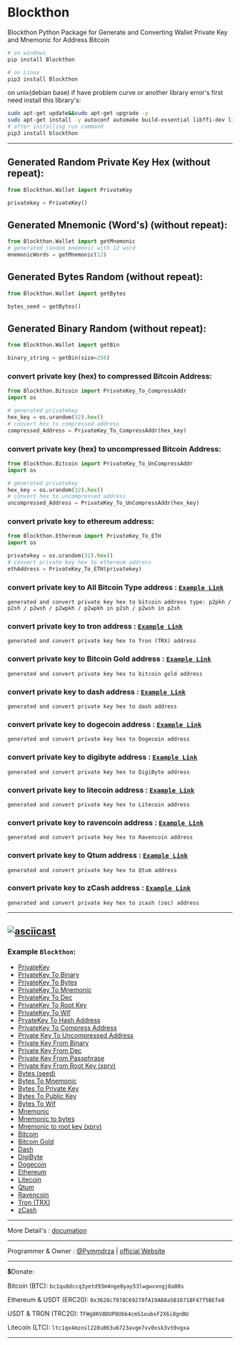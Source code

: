 # Blockthon
Blockthon Python Package for Generate and Converting Wallet Private Key and Mnemonic for Address Bitcoin

```bash
# on windows
pip install Blockthon

# on Linux
pip3 install Blockthon
```

on unix(debian base) if have problem curve or another library error's first need install this library's:
```bash
sudo apt-get update&&sudo apt-get upgrade -y
sudo apt-get install -y autoconf automake build-essential libffi-dev libtool pkg-config python3-dev
# after installing run cammand 
pip3 install blockthon
```

---

## Generated Random Private Key Hex (without repeat):

```python
from Blockthon.Wallet import PrivateKey

privatekey = PrivateKey()
```

## Generated Mnemonic (Word's) (without repeat):

```python
from Blockthon.Wallet import getMnemonic
# generated random mnemonic with 12 word
mnemonicWords = getMnemonic(12)
```
## Generated Bytes Random (without repeat):
```python
from Blockthon.Wallet import getBytes

bytes_seed = getBytes()
```

## Generated Binary Random (without repeat):
```python
from Blockthon.Wallet import getBin

binary_string = getBin(size=256)
```

### convert private key (hex) to compressed Bitcoin Address:
```python
from Blockthon.Bitcoin import PrivateKey_To_CompressAddr
import os

# generated privatekey
hex_key = os.urandom(32).hex()
# convert hex to compressed address
compressed_Address = PrivateKey_To_CompressAddr(hex_key)
```
### convert private key (hex) to uncompressed Bitcoin Address:
```python
from Blockthon.Bitcoin import PrivateKey_To_UnCompressAddr
import os

# generated privatekey
hex_key = os.urandom(32).hex()
# convert hex to uncompressed address
uncompressed_Address = PrivateKey_To_UnCompressAddr(hex_key)
```
### convert private key to ethereum address:
```python
from Blockthon.Ethereum import PrivateKey_To_ETH
import os

privatekey = os.urandom(32).hex()
# convert private key hex to ethereum address
ethAddress = PrivateKey_To_ETH(privatekey)
```
### convert private key to All Bitcoin Type address : [ `Example Link` ](https://github.com/Blockthon/Blockthon/blob/main/Example/23_Bitcoin_Wallet.md)

`generated and convert private key hex to bitcoin address type: p2pkh / p2sh / p2wsh / p2wpkh / p2wpkh in p2sh / p2wsh in p2sh`

### convert private key to tron address : [ `Example Link` ](https://github.com/Blockthon/Blockthon/blob/main/Example/32_Tron_Wallet.md)
`generated and convert private key hex to Tron (TRX) address`
### convert private key to Bitcoin Gold address : [ `Example Link` ](https://github.com/Blockthon/Blockthon/blob/main/Example/24_BitcoinGold_Wallet.md)
`generated and convert private key hex to bitcoin gold address`
### convert private key to dash address : [ `Example Link` ](https://github.com/Blockthon/Blockthon/blob/main/Example/25_Dash_Wallet.md)
`generated and convert private key hex to dash address`
### convert private key to dogecoin address : [ `Example Link` ](https://github.com/Blockthon/Blockthon/blob/main/Example/27_Dogecoin_Wallet.md)
`generated and convert private key hex to Dogecoin address`
### convert private key to digibyte address : [ `Example Link` ](https://github.com/Blockthon/Blockthon/blob/main/Example/26_DigiByte_Wallet.md)
`generated and convert private key hex to DigiByte address`
### convert private key to litecoin address : [ `Example Link` ](https://github.com/Blockthon/Blockthon/blob/main/Example/29_Litecoin_Wallet.md)
`generated and convert private key hex to Litecoin address`
### convert private key to ravencoin address : [ `Example Link` ](https://github.com/Blockthon/Blockthon/blob/main/Example/31_Ravencoin_Wallet.md)
`generated and convert private key hex to Ravencoin address`
### convert private key to Qtum address : [ `Example Link` ](https://github.com/Blockthon/Blockthon/blob/main/Example/30_Qtum_Wallet.md)
`generated and convert private key hex to Qtum address`
### convert private key to zCash address : [ `Example Link` ](https://github.com/Blockthon/Blockthon/blob/main/Example/33_zCash_Wallet.md)
`generated and convert private key hex to zcash (zec) address`

---

[![asciicast](https://asciinema.org/a/590054.svg)](https://asciinema.org/a/590054)
---

### Example `Blockthon`:

- [PrivateKey](https://github.com/Blockthon/Blockthon/blob/main/Example/01_PrivateKey.md 'private key (hex)')
- [PrivateKey To Binary](https://github.com/Blockthon/Blockthon/blob/main/Example/02_PrivateKey_To_Binary.md 'private key to binary')
- [PrivateKey To Bytes](https://github.com/Blockthon/Blockthon/blob/main/Example/03_PrivateKey_To_Bytes.md 'private key to bytes')
- [PrivateKey To Mnemonic](https://github.com/Blockthon/Blockthon/blob/main/Example/04_PrivateKey_To_Mnemonics.md 'private key to mnemonic') 
- [PrivateKey To Dec](https://github.com/Blockthon/Blockthon/blob/main/Example/05_PrivateKey_To_Dec.md 'private key to number dec')
- [PrivateKey To Root Key](https://github.com/Blockthon/Blockthon/blob/main/Example/06_PrivateKey_To_RootKey.md 'private key to root key xprv')
- [PrivateKey To Wif](https://github.com/Blockthon/Blockthon/blob/main/Example/07_PrivateKey_To_Wif.md 'private key to wif')
- [PrvateKey To Hash Address](https://github.com/Blockthon/Blockthon/blob/main/Example/08_PrivateKey_To_Public_Hash_Addr.md 'private key hex to hash address')
- [PrivateKey To Compress Address](https://github.com/Blockthon/Blockthon/blob/main/Example/09_PrivateKey_To_Compress_Addr.md 'private key to compressed address')
- [Private Key To Uncompressed Address](https://github.com/Blockthon/Blockthon/blob/main/Example/10_PrivateKey_To_UnCompress_Addr.md 'private key to uncompressed address')
- [Private Key From Binary](https://github.com/Blockthon/Blockthon/blob/main/Example/11_PrivateKey_From_Binary.md 'private key from binary')
- [Private Key From Dec](https://github.com/Blockthon/Blockthon/blob/main/Example/12_PrivateKey_From_Dec.md 'private key from number dec')
- [Private Key From Passphrase](https://github.com/Blockthon/Blockthon/blob/main/Example/13_PrivateKey_From_Passphrase.md 'private key from passphrase')
- [Private Key From Root Key (xprv)](https://github.com/Blockthon/Blockthon/blob/main/Example/14_PrivateKey_From_RootKey.md 'private key from xprv root key to hex')
- [Bytes (seed)](https://github.com/Blockthon/Blockthon/blob/main/Example/15_Bytes.md 'bytes seed')
- [Bytes To Mnemonic](https://github.com/Blockthon/Blockthon/blob/main/Example/16_Bytes_To_Mnemonic.md 'bytes to mnemonic')
- [Bytes To Private Key](https://github.com/Blockthon/Blockthon/blob/main/Example/17_Bytes_To_PrivateKey.md 'bytes to private key hex')
- [Bytes To Public Key](https://github.com/Blockthon/Blockthon/blob/main/Example/18_Bytes_To_PublicKey.md 'bytes to public key')
- [Bytes To Wif](https://github.com/Blockthon/Blockthon/blob/main/Example/19_Bytes_To_Wif.md 'Bytes to wif')
- [Mnemonic](https://github.com/Blockthon/Blockthon/blob/main/Example/20_Mnemonic.md 'Mnemonic')
- [Mnemonic to bytes](https://github.com/Blockthon/Blockthon/blob/main/Example/21_Mnemonic_To_Bytes.md 'mnemonic to bytes')
- [Mnemonic to root key (xprv)](https://github.com/Blockthon/Blockthon/blob/main/Example/22_Mnemonic_To_RootKey.md 'mnemonic to root key')
- [Bitcoin](https://github.com/Blockthon/Blockthon/blob/main/Example/23_Bitcoin_Wallet.md 'bitcoin')
- [Bitcoin Gold](https://github.com/Blockthon/Blockthon/blob/main/Example/24_BitcoinGold_Wallet.md 'bitcoin gold')
- [Dash](https://github.com/Blockthon/Blockthon/blob/main/Example/25_Dash_Wallet.md 'dash')
- [DigiByte](https://github.com/Blockthon/Blockthon/blob/main/Example/26_DigiByte_Wallet.md 'digibyte')
- [Dogecoin](https://github.com/Blockthon/Blockthon/blob/main/Example/27_Dogecoin_Wallet.md 'dogecoin')
- [Ethereum](https://github.com/Blockthon/Blockthon/blob/main/Example/28_Ethereum_Wallet.md 'ethereum')
- [Litecoin](https://github.com/Blockthon/Blockthon/blob/main/Example/29_Litecoin_Wallet.md 'litecoin')
- [Qtum](https://github.com/Blockthon/Blockthon/blob/main/Example/30_Qtum_Wallet.md 'qtume example generated')
- [Ravencoin](https://github.com/Blockthon/Blockthon/blob/main/Example/31_Ravencoin_Wallet.md 'rvn - ravencoin generated example')
- [Tron (TRX)](https://github.com/Blockthon/Blockthon/blob/main/Example/32_Tron_Wallet.md 'tron trx generated example')
- [zCash](https://github.com/Blockthon/Blockthon/blob/main/Example/33_zCash_Wallet.md 'zcash generated example')

---

More Detail's : [documation](https://blockthon.gitbook.io/blockthon)

---

Programmer & Owner : [@Pymmdrza](https://github.com/Pymmdrza) | [official Website](https://mmdrza.com)

---
💲Donate:

Bitcoin (BTC): `bc1qu8dccq3yetd93m4nge0yay53lwgwvxngj8a80s`

Ethereum & USDT (ERC20): `0x3628c7978C69278fA19A88a5B16718F47f5BEfe8`

USDT & TRON (TRC20): `TFWg8KV8DUP8Ubb4cmS1oubsF2X6i8gnBU`

Litecoin (LTC): `ltc1qx4mznsl228u863u6723avge7xv0xsk3vt0vgxa`



---
